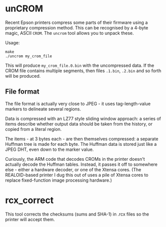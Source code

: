 # unCROM

Recent Epson printers compress some parts of their firmware using a proprietary compression method.
This can be recognised by a 4-byte magic, ASCII `CROM`.
The `uncrom` tool allows you to unpack these.

Usage:

```
make
./uncrom my_crom_file
```

This will produce `my_crom_file.0.bin` with the uncompressed data.
If the CROM file contains multiple segments, then files `.1.bin`, `.2.bin` and so forth will be produced.

## File format

The file format is actually very close to JPEG - it uses tag-length-value markers to delineate several regions.

Data is compressed with an LZ77 style sliding window approach:
a series of items describe whether output data should be taken from the history,
or copied from a literal region.

The items - at 3 bytes each - are then themselves compressed:
a separate Huffman tree is made for each byte.
The Huffman data is stored just like a JPEG DHT, even down to the marker value.

Curiously, the ARM code that decodes CROMs in the printer doesn't actually decode the Huffman tables.
Instead, it passes it off to somewhere else - either a hardware decoder, or one of the Xtensa cores.
(The REALOID-based printer I dug this out of uses a pile of Xtensa cores to replace fixed-function image processing hardware.)

# rcx_correct

This tool corrects the checksums (sums and SHA-1) in .rcx files so the printer will accept them.
